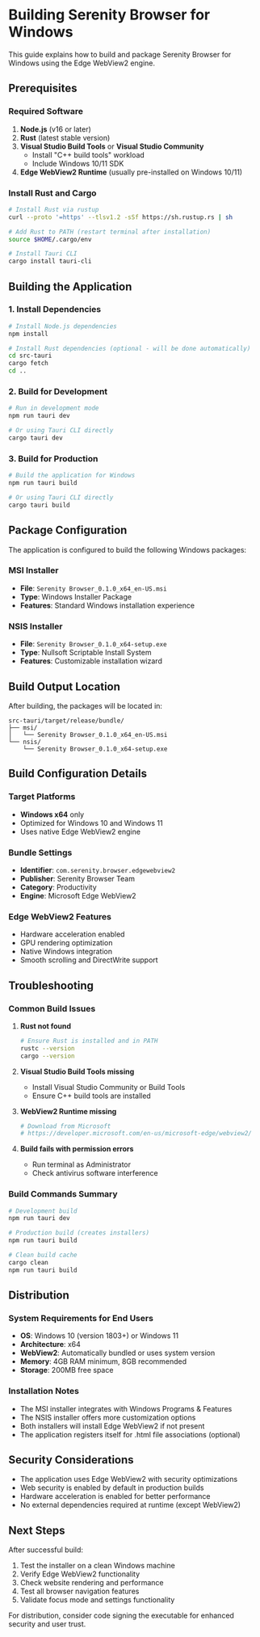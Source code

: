 # Building Serenity Browser for Windows

This guide explains how to build and package Serenity Browser for Windows using the Edge WebView2 engine.

## Prerequisites

### Required Software
1. **Node.js** (v16 or later)
2. **Rust** (latest stable version)
3. **Visual Studio Build Tools** or **Visual Studio Community**
   - Install "C++ build tools" workload
   - Include Windows 10/11 SDK
4. **Edge WebView2 Runtime** (usually pre-installed on Windows 10/11)

### Install Rust and Cargo
```bash
# Install Rust via rustup
curl --proto '=https' --tlsv1.2 -sSf https://sh.rustup.rs | sh

# Add Rust to PATH (restart terminal after installation)
source $HOME/.cargo/env

# Install Tauri CLI
cargo install tauri-cli
```

## Building the Application

### 1. Install Dependencies
```bash
# Install Node.js dependencies
npm install

# Install Rust dependencies (optional - will be done automatically)
cd src-tauri
cargo fetch
cd ..
```

### 2. Build for Development
```bash
# Run in development mode
npm run tauri dev

# Or using Tauri CLI directly
cargo tauri dev
```

### 3. Build for Production
```bash
# Build the application for Windows
npm run tauri build

# Or using Tauri CLI directly
cargo tauri build
```

## Package Configuration

The application is configured to build the following Windows packages:

### MSI Installer
- **File**: `Serenity Browser_0.1.0_x64_en-US.msi`
- **Type**: Windows Installer Package
- **Features**: Standard Windows installation experience

### NSIS Installer
- **File**: `Serenity Browser_0.1.0_x64-setup.exe`
- **Type**: Nullsoft Scriptable Install System
- **Features**: Customizable installation wizard

## Build Output Location

After building, the packages will be located in:
```
src-tauri/target/release/bundle/
├── msi/
│   └── Serenity Browser_0.1.0_x64_en-US.msi
└── nsis/
    └── Serenity Browser_0.1.0_x64-setup.exe
```

## Build Configuration Details

### Target Platforms
- **Windows x64** only
- Optimized for Windows 10 and Windows 11
- Uses native Edge WebView2 engine

### Bundle Settings
- **Identifier**: `com.serenity.browser.edgewebview2`
- **Publisher**: Serenity Browser Team
- **Category**: Productivity
- **Engine**: Microsoft Edge WebView2

### Edge WebView2 Features
- Hardware acceleration enabled
- GPU rendering optimization
- Native Windows integration
- Smooth scrolling and DirectWrite support

## Troubleshooting

### Common Build Issues

1. **Rust not found**
   ```bash
   # Ensure Rust is installed and in PATH
   rustc --version
   cargo --version
   ```

2. **Visual Studio Build Tools missing**
   - Install Visual Studio Community or Build Tools
   - Ensure C++ build tools are installed

3. **WebView2 Runtime missing**
   ```bash
   # Download from Microsoft
   # https://developer.microsoft.com/en-us/microsoft-edge/webview2/
   ```

4. **Build fails with permission errors**
   - Run terminal as Administrator
   - Check antivirus software interference

### Build Commands Summary

```bash
# Development build
npm run tauri dev

# Production build (creates installers)
npm run tauri build

# Clean build cache
cargo clean
npm run tauri build
```

## Distribution

### System Requirements for End Users
- **OS**: Windows 10 (version 1803+) or Windows 11
- **Architecture**: x64
- **WebView2**: Automatically bundled or uses system version
- **Memory**: 4GB RAM minimum, 8GB recommended
- **Storage**: 200MB free space

### Installation Notes
- The MSI installer integrates with Windows Programs & Features
- The NSIS installer offers more customization options
- Both installers will install Edge WebView2 if not present
- The application registers itself for .html file associations (optional)

## Security Considerations

- The application uses Edge WebView2 with security optimizations
- Web security is enabled by default in production builds
- Hardware acceleration is enabled for better performance
- No external dependencies required at runtime (except WebView2)

## Next Steps

After successful build:
1. Test the installer on a clean Windows machine
2. Verify Edge WebView2 functionality
3. Check website rendering and performance
4. Test all browser navigation features
5. Validate focus mode and settings functionality

For distribution, consider code signing the executable for enhanced security and user trust.